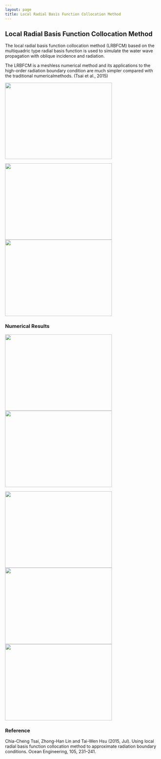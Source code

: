 ```yaml
---
layout: page
title: Local Radial Basis Function Collocation Method
---
```

## Local Radial Basis Function Collocation Method

The local radial basis function collocation method (LRBFCM) based on the multiquadric type radial basis function is used to simulate the water wave propagation with oblique incidence and radiation.

The LRBFCM is a meshless numerical method and its applications to the high-order radiation boundary condition are much simpler compared with the traditional numericalmethods. (Tsai et al., 2015)

<img src="https://static.wixstatic.com/media/d19f46_39aa8af430ab40d1ae2052eeca889fec.png/v1/fill/w_499,h_388,al_c,q_85,usm_0.66_1.00_0.01/d19f46_39aa8af430ab40d1ae2052eeca889fec.webp" width ="350" height="250">

<img src="https://static.wixstatic.com/media/d19f46_1667103bba0e4357bbcffd124fe1f7c6.png/v1/fill/w_593,h_424,al_c,q_85,usm_0.66_1.00_0.01/d19f46_1667103bba0e4357bbcffd124fe1f7c6.webp" width ="350" height="250"><img src="https://static.wixstatic.com/media/d19f46_205a93871b5845b4bf51cc8d21a3fbc1.png/v1/fill/w_511,h_435,al_c,q_85,usm_0.66_1.00_0.01/d19f46_205a93871b5845b4bf51cc8d21a3fbc1.webp" width ="350" height="250">

### Numerical Results

<img src="https://static.wixstatic.com/media/d19f46_fcade437c33e4f6f949acd6d6c0fe0e6.png/v1/fill/w_530,h_485,al_c,q_85,usm_0.66_1.00_0.01/d19f46_fcade437c33e4f6f949acd6d6c0fe0e6.webp" width ="350" height="250"><img src="https://static.wixstatic.com/media/d19f46_39518302cd604bc78e75c19f015514c7.png/v1/fill/w_499,h_460,al_c,lg_1,q_85/d19f46_39518302cd604bc78e75c19f015514c7.webp" width ="350" height="250">

<img src="https://static.wixstatic.com/media/d19f46_defaf27507d64015b082c2cb216a5ec1.png/v1/fill/w_361,h_325,al_c,lg_1,q_85/d19f46_defaf27507d64015b082c2cb216a5ec1.webp" width ="350" height="250"><img src="https://static.wixstatic.com/media/d19f46_e54afd3af742453a8bbb082359e64961.png/v1/fill/w_361,h_336,al_c,lg_1,q_85/d19f46_e54afd3af742453a8bbb082359e64961.webp" width ="350" height="250"><img src="https://static.wixstatic.com/media/d19f46_3a498fc45d57407f861ab6bec708d430.png/v1/fill/w_361,h_336,al_c,lg_1,q_85/d19f46_3a498fc45d57407f861ab6bec708d430.webp" width ="350" height="250">


### Reference
Chia-Cheng Tsai, Zhong-Han Lin and Tai-Wen Hsu (2015, Jul). Using local radial basis function collocation method to approximate radiation boundary conditions. Ocean Engineering, 105, 231–241.

